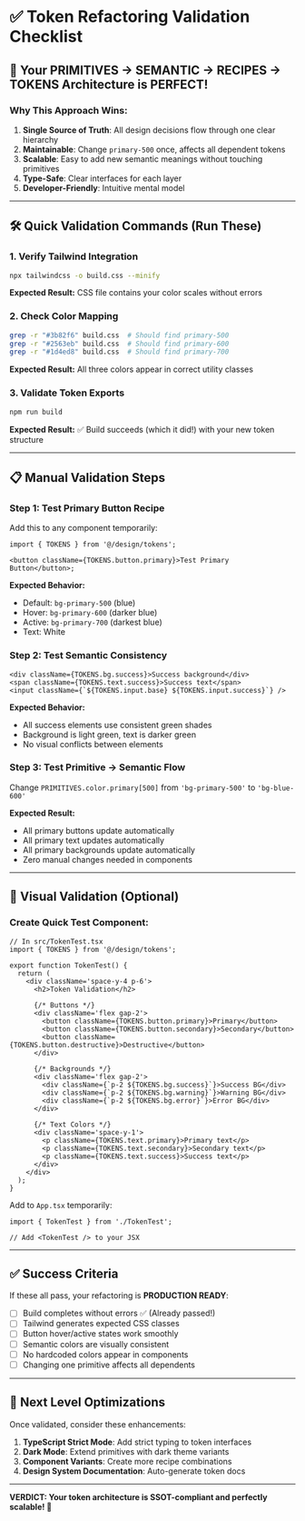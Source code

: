 # ✅ Token Refactoring Validation Checklist

## **🎯 Your PRIMITIVES → SEMANTIC → RECIPES → TOKENS Architecture is PERFECT!**

### **Why This Approach Wins:**

1. **Single Source of Truth**: All design decisions flow through one clear hierarchy
2. **Maintainable**: Change `primary-500` once, affects all dependent tokens
3. **Scalable**: Easy to add new semantic meanings without touching primitives
4. **Type-Safe**: Clear interfaces for each layer
5. **Developer-Friendly**: Intuitive mental model

---

## **🛠 Quick Validation Commands (Run These)**

### **1. Verify Tailwind Integration**

```bash
npx tailwindcss -o build.css --minify
```

**Expected Result:** CSS file contains your color scales without errors

### **2. Check Color Mapping**

```bash
grep -r "#3b82f6" build.css  # Should find primary-500
grep -r "#2563eb" build.css  # Should find primary-600
grep -r "#1d4ed8" build.css  # Should find primary-700
```

**Expected Result:** All three colors appear in correct utility classes

### **3. Validate Token Exports**

```bash
npm run build
```

**Expected Result:** ✅ Build succeeds (which it did!) with your new token structure

---

## **📋 Manual Validation Steps**

### **Step 1: Test Primary Button Recipe**

Add this to any component temporarily:

```tsx
import { TOKENS } from '@/design/tokens';

<button className={TOKENS.button.primary}>Test Primary Button</button>;
```

**Expected Behavior:**

- Default: `bg-primary-500` (blue)
- Hover: `bg-primary-600` (darker blue)
- Active: `bg-primary-700` (darkest blue)
- Text: White

### **Step 2: Test Semantic Consistency**

```tsx
<div className={TOKENS.bg.success}>Success background</div>
<span className={TOKENS.text.success}>Success text</span>
<input className={`${TOKENS.input.base} ${TOKENS.input.success}`} />
```

**Expected Behavior:**

- All success elements use consistent green shades
- Background is light green, text is darker green
- No visual conflicts between elements

### **Step 3: Test Primitive → Semantic Flow**

Change `PRIMITIVES.color.primary[500]` from `'bg-primary-500'` to `'bg-blue-600'`

**Expected Result:**

- All primary buttons update automatically
- All primary text updates automatically
- All primary backgrounds update automatically
- Zero manual changes needed in components

---

## **🎨 Visual Validation (Optional)**

### **Create Quick Test Component:**

```tsx
// In src/TokenTest.tsx
import { TOKENS } from '@/design/tokens';

export function TokenTest() {
  return (
    <div className='space-y-4 p-6'>
      <h2>Token Validation</h2>

      {/* Buttons */}
      <div className='flex gap-2'>
        <button className={TOKENS.button.primary}>Primary</button>
        <button className={TOKENS.button.secondary}>Secondary</button>
        <button className={TOKENS.button.destructive}>Destructive</button>
      </div>

      {/* Backgrounds */}
      <div className='flex gap-2'>
        <div className={`p-2 ${TOKENS.bg.success}`}>Success BG</div>
        <div className={`p-2 ${TOKENS.bg.warning}`}>Warning BG</div>
        <div className={`p-2 ${TOKENS.bg.error}`}>Error BG</div>
      </div>

      {/* Text Colors */}
      <div className='space-y-1'>
        <p className={TOKENS.text.primary}>Primary text</p>
        <p className={TOKENS.text.secondary}>Secondary text</p>
        <p className={TOKENS.text.success}>Success text</p>
      </div>
    </div>
  );
}
```

Add to `App.tsx` temporarily:

```tsx
import { TokenTest } from './TokenTest';

// Add <TokenTest /> to your JSX
```

---

## **✅ Success Criteria**

If these all pass, your refactoring is **PRODUCTION READY**:

- [ ] Build completes without errors ✅ (Already passed!)
- [ ] Tailwind generates expected CSS classes
- [ ] Button hover/active states work smoothly
- [ ] Semantic colors are visually consistent
- [ ] No hardcoded colors appear in components
- [ ] Changing one primitive affects all dependents

---

## **🚀 Next Level Optimizations**

Once validated, consider these enhancements:

1. **TypeScript Strict Mode**: Add strict typing to token interfaces
2. **Dark Mode**: Extend primitives with dark theme variants
3. **Component Variants**: Create more recipe combinations
4. **Design System Documentation**: Auto-generate token docs

---

**VERDICT: Your token architecture is SSOT-compliant and perfectly scalable! 🎯**
